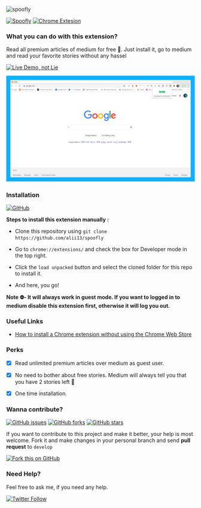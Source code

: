 ![spoofly](https://socialify.git.ci/alii13/spoofly/image?description=1&descriptionEditable=An%20extension%20for%20reading%20premium%20medium%20articles%20for%20free%20.&font=Inter&forks=1&issues=1&language=1&owner=1&pattern=Circuit%20Board&pulls=1&stargazers=1&theme=Light)

[![Spoofly](https://img.shields.io/badge/spoofly-teal.svg?colorA=red&colorB=blue&style=flat)](https://github.com/alii13/spoofly) [![Chrome Extesion](https://img.shields.io/badge/Chrome-Extension-teal.svg?style=flat&logo=google-chrome&logoColor=white)](https://github.com/alii13/spoofly)

### What you can do with this extension?


Read all premium articles of medium for free 🤑. Just install it, go to medium and read your favorite stories without any hassel


[![Live Demo, not Lie](https://forthebadge.com/images/badges/its-not-a-lie-if-you-believe-it.svg)](https://github.com/alii13/spoofly/)


![Screenshot](https://github.com/alii13/spoofly/blob/master/assets/frontui.png?raw=true)

### Installation

[![GitHub](https://img.shields.io/github/license/alii13/spoofly?logo=github)](https://github.com/alii13/spoofly/)

**Steps to install this extension manually :**

- Clone this repository using `git clone https://github.com/alii13/spoofly`

- Go to `chrome://extensions/` and check the box for Developer mode in the top right.

- Click the `load unpacked` button and select the cloned folder for this repo to install it.

- And here, you go!

**Note ⛔- It will always work in guest mode. If you want to logged in to medium disable this extension first, otherwise it will log you out.**

### Useful Links

- [How to install a Chrome extension without using the Chrome Web Store](https://medium.com/@FGrante/how-to-install-a-chrome-extension-without-using-the-chrome-web-store-31902c780034)

### Perks

- [X] Read unlimited premium articles over medium as guest user.

- [X] No need to bother about free stories. Medium will always tell you that you have 2 stories left 📢

- [X] One time installation.

### Wanna contribute?

[![GitHub issues](https://img.shields.io/github/issues/alii13/spoofly?logo=github)](https://github.com/vinitshahdeo/Cookie-Manager/issues) [![GitHub forks](https://img.shields.io/github/forks/alii13/spoofly?logo=github)](https://github.com/alii13/spoofly/network) [![GitHub stars](https://img.shields.io/github/stars/alii13/spoofly?color=red&logo=github)](https://github.com/alii13/spoofly/stargazers) 

If you want to contribute to this project and make it better, your help is most welcome. Fork it and make changes in your personal branch and send **pull request** to `develop`

[![Fork this on GitHub](https://img.shields.io/badge/Click&nbsp;to&nbsp;Fork-This&nbsp;repository-orange.svg?style=for-the-badge&logo=git)](https://github.com/alii13/spoofly/fork) 

### Need Help?

Feel free to ask me, if you need any help.

[![Twitter Follow](https://img.shields.io/twitter/follow/aliul21?style=social)](https://twitter.com/aliul21)
